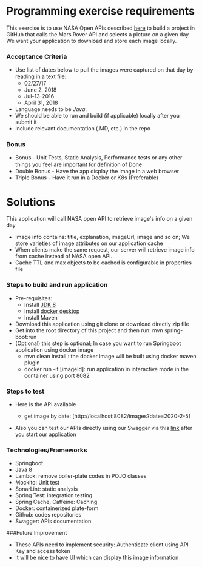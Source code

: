 
# Programming exercise requirements
This exercise is to use NASA Open APIs described [here](https://api.nasa.gov) to build a project in GitHub that calls the Mars Rover API and selects a picture on a given day. We want your application to download and store each image locally.

### Acceptance Criteria

* Use list of dates below to pull the images were captured on that day by reading in a text ﬁle:
    * 02/27/17
    * June 2, 2018
    * Jul-13-2016
    * April 31, 2018
* Language needs to be *Java*.
* We should be able to run and build (if applicable) locally after you submit it
* Include relevant documentation (.MD, etc.) in the repo

### Bonus 

* Bonus - Unit Tests, Static Analysis, Performance tests or any other things you feel are important for deﬁnition of Done
* Double Bonus - Have the app display the image in a web browser
* Triple Bonus – Have it run in a Docker or K8s (Preferable)


# Solutions

This application will call NASA open API to retrieve image's info on a given day

* Image info contains: title, explanation, imageUrl, image and so on; 
  We store varieties of image attributes on our application cache
* When clients make the same request, our server will retrieve image info from cache instead of NASA open API.
* Cache TTL and max objects to be cached is configurable in properties file

### Steps to build and run application 
* Pre-requisites: 
    * Install [JDK 8](https://www.oracle.com/technetwork/java/javase/downloads/jdk8-downloads-2133151.html)
    * Install [docker desktop](https://www.docker.com/products/docker-desktop)
    * Install Maven
* Download this application using git clone or download directly zip file
* Get into the root directory of this project and then run: mvn spring-boot:run
* (Optional) this step is optional; In case you want to run Springboot application using docker image
    * mvn clean install : the docker image will be built using docker maven plugin
    * docker run -it [imageId]: run application in interactive mode in the container using port 8082

### Steps to test 

* Here is the API available 
    * get image by date: [http://localhost:8082/images?date=2020-2-5]


* Also you can test our APIs directly using our Swagger via this [link](http://localhost:8082/api/v1/swagger-ui.html) after you start our application
 
### Technologies/Frameworks

* Springboot
* Java 8
* Lambok: remove boiler-plate codes in POJO classes
* Mockito: Unit test
* SonarLint: static analysis
* Spring Test: integration testing
* Spring Cache, Caffeine: Caching
* Docker: containerized plate-form
* Github: codes repositories
* Swagger: APIs documentation
 
###Future Improvement

* These APIs need to implement security: Authenticate client using API Key and access token
* It will be nice to have UI which can display this image information
